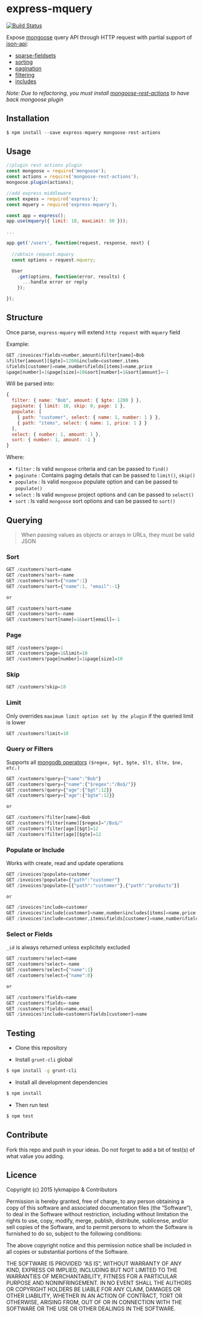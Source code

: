 express-mquery
====================

[![Build Status](https://travis-ci.org/lykmapipo/express-mquery.svg?branch=master)](https://travis-ci.org/lykmapipo/express-mquery)

Expose [mongoose](https://github.com/Automattic/mongoose) query API through HTTP request with partial support of [json-api](http://jsonapi.org/): 
 - [sparse-fieldsets](http://jsonapi.org/format/#fetching-sparse-fieldsets)
 - [sorting](http://jsonapi.org/format/#fetching-sorting)
 - [pagination](http://jsonapi.org/format/#fetching-pagination)
 - [filtering](http://jsonapi.org/format/#fetching-filtering)
 - [includes](http://jsonapi.org/format/#fetching-includes)

*Note: Due to refactoring, you must install [mongoose-rest-actions](https://github.com/lykmapipo/mongoose-rest-actions) to have back mongoose plugin*

## Installation
```js
$ npm install --save express-mquery mongoose-rest-actions
```

## Usage
```js
//plugin rest actions plugin
const mongoose = require('mongoose');
const actions = require('mongoose-rest-actions');
mongoose.plugin(actions);

//add express middleware
const expess = require('express');
const mquery = require('express-mquery');

const app = express();
app.use(mquery({ limit: 10, maxLimit: 50 }));

...

app.get('/users', function(request, response, next) {
  
  //obtain request.mquery
  const options = request.mquery;

  User
    .get(options, function(error, results) {
      ...handle error or reply
    });

});
```
## Structure
Once parse, `express-mquery` will extend `http request` with `mquery` field

Example:

```js
GET /invoices?fields=number,amount&filter[name]=Bob
&filter[amount][$gte]=1200&include=customer,items
&fields[customer]=name,number&fields[items]=name,price
&page[number]=1&page[size]=10&sort[number]=1&sort[amount]=-1
```

Will be parsed into:
```js
{
  filter: { name: "Bob", amount: { $gte: 1200 } },
  paginate: { limit: 10, skip: 0, page: 1 },
  populate: [
  	{ path: "customer", select: { name: 1, number: 1 } },
  	{ path: "items", select: { name: 1, price: 1 } }
  ],
  select: { number: 1, amount: 1 },
  sort: { number: 1, amount: -1 }
}
```

Where:
- `filter` : Is valid `mongoose` criteria and can be passed to `find()`
- `paginate` : Contains paging details that can be passed to `limit()`, `skip()`
- `populate` : Is valid `mongoose` populate option and can be passed to `populate()`
- `select` : Is valid `mongoose` project options and can be passed to `select()`
- `sort` : Is valid `mongoose` sort options and can be passed to `sort()`


## Querying

>When passing values as objects or arrays in URLs, they must be valid JSON

### Sort
```js
GET /customers?sort=name
GET /customers?sort=-name
GET /customers?sort={"name":1}
GET /customers?sort={"name":1, "email":-1}

or

GET /customers?sort=name
GET /customers?sort=-name
GET /customers?sort[name]=1&sort[email]=-1
```

### Page
```js
GET /customers?page=1
GET /customers?page=1&limit=10
GET /customers?page[number]=1&page[size]=10
```

### Skip
```js
GET /customers?skip=10
```

### Limit
Only overrides `maximum limit option set by the plugin` if the queried limit is lower
```js
GET /customers?limit=10
```

### Query or Filters
Supports all [mongodb operators](https://docs.mongodb.com/manual/reference/operator/query/) `($regex, $gt, $gte, $lt, $lte, $ne, etc.)`

```js
GET /customers?query={"name":"Bob"}
GET /customers?query={"name":{"$regex":"/Bo$/"}}
GET /customers?query={"age":{"$gt":12}}
GET /customers?query={"age":{"$gte":12}}

or

GET /customers?filter[name]=Bob
GET /customers?filter[name][$regex]="/Bo$/"
GET /customers?filter[age][$gt]=12
GET /customers?filter[age][$gte]=12
```

### Populate or Include
Works with create, read and update operations

```js
GET /invoices?populate=customer
GET /invoices?populate={"path":"customer"}
GET /invoices?populate=[{"path":"customer"},{"path":"products"}]

or

GET /invoices?include=customer
GET /invoices?include[customer]=name,number&includes[items]=name,price
GET /invoices?include=customer,items&fields[customer]=name,number&fields[items]=name,price
```

### Select or Fields
`_id` is always returned unless explicitely excluded

```js
GET /customers?select=name
GET /customers?select=-name
GET /customers?select={"name":1}
GET /customers?select={"name":0}

or

GET /customers?fields=name
GET /customers?fields=-name
GET /customers?fields=name,email
GET /invoices?include=customer&fields[customer]=name
```

## Testing

* Clone this repository

* Install `grunt-cli` global

```sh
$ npm install -g grunt-cli
```

* Install all development dependencies

```sh
$ npm install
```

* Then run test

```sh
$ npm test
```

## Contribute

Fork this repo and push in your ideas. Do not forget to add a bit of test(s) of what value you adding.

## Licence

Copyright (c) 2015 lykmapipo & Contributors

Permission is hereby granted, free of charge, to any person obtaining a copy of this software and associated documentation files (the “Software”), to deal in the Software without restriction, including without limitation the rights to use, copy, modify, merge, publish, distribute, sublicense, and/or sell copies of the Software, and to permit persons to whom the Software is furnished to do so, subject to the following conditions:

The above copyright notice and this permission notice shall be included in all copies or substantial portions of the Software.

THE SOFTWARE IS PROVIDED “AS IS”, WITHOUT WARRANTY OF ANY KIND, EXPRESS OR IMPLIED, INCLUDING BUT NOT LIMITED TO THE WARRANTIES OF MERCHANTABILITY, FITNESS FOR A PARTICULAR PURPOSE AND NONINFRINGEMENT. IN NO EVENT SHALL THE AUTHORS OR COPYRIGHT HOLDERS BE LIABLE FOR ANY CLAIM, DAMAGES OR OTHER LIABILITY, WHETHER IN AN ACTION OF CONTRACT, TORT OR OTHERWISE, ARISING FROM, OUT OF OR IN CONNECTION WITH THE SOFTWARE OR THE USE OR OTHER DEALINGS IN THE SOFTWARE. 

